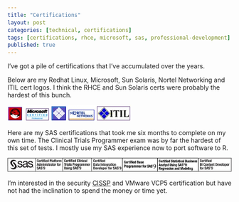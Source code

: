 ```yaml
---
title: "Certifications"
layout: post
categories: [technical, certifications]
tags: [certifications, rhce, microsoft, sas, professional-development]
published: true
---
```


I’ve got a pile of certifications that I’ve accumulated over the years.

Below are my Redhat Linux, Microsoft, Sun Solaris, Nortel Networking and ITIL cert logos. I think the RHCE and Sun Solaris certs were probably the hardest of this bunch.

![RHCE MCP SCSA NNCDS ITIL](https://raw.githubusercontent.com/mcgarrah/mcgarrah.github.io/main/assets/images/email-sig-cert-logo.jpg)

Here are my SAS certifications that took me six months to complete on my own time. The Clinical Trials Programmer exam was by far the hardest of this set of tests. I mostly use my SAS experience now to port software to R.

![SAS BASE CDI STAT BI CLINICAL TRIALS REGRESSION MODELING](https://raw.githubusercontent.com/mcgarrah/mcgarrah.github.io/main/assets/images/email-sig-sas-cert-logo.jpeg)

I’m interested in the security [CISSP](https://www.isc2.org/CISSP/) and VMware VCP5 certification but have not had the inclination to spend the money or time yet.
